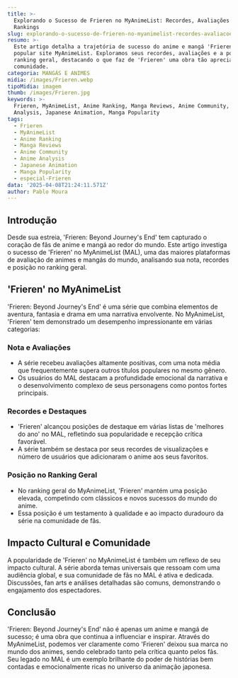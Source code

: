 ```yaml
---
title: >-
  Explorando o Sucesso de Frieren no MyAnimeList: Recordes, Avaliações e
  Rankings
slug: explorando-o-sucesso-de-frieren-no-myanimelist-recordes-avaliacoes-e-rankings
resumo: >-
  Este artigo detalha a trajetória de sucesso do anime e mangá 'Frieren' no
  popular site MyAnimeList. Exploramos seus recordes, avaliações e a posição no
  ranking geral, destacando o que faz de 'Frieren' uma obra tão apreciada pela
  comunidade.
categoria: MANGÁS E ANIMES
midia: /images/Frieren.webp
tipoMidia: imagem
thumb: /images/Frieren.jpg
keywords: >-
  Frieren, MyAnimeList, Anime Ranking, Manga Reviews, Anime Community, Anime
  Analysis, Japanese Animation, Manga Popularity
tags:
  - Frieren
  - MyAnimeList
  - Anime Ranking
  - Manga Reviews
  - Anime Community
  - Anime Analysis
  - Japanese Animation
  - Manga Popularity
  - especial-Frieren
data: '2025-04-08T21:24:11.571Z'
author: Pablo Moura
---
```


## Introdução
Desde sua estreia, 'Frieren: Beyond Journey's End' tem capturado o coração de fãs de anime e mangá ao redor do mundo. Este artigo investiga o sucesso de 'Frieren' no MyAnimeList (MAL), uma das maiores plataformas de avaliação de animes e mangás do mundo, analisando sua nota, recordes e posição no ranking geral.

## 'Frieren' no MyAnimeList
'Frieren: Beyond Journey's End' é uma série que combina elementos de aventura, fantasia e drama em uma narrativa envolvente. No MyAnimeList, 'Frieren' tem demonstrado um desempenho impressionante em várias categorias:

### Nota e Avaliações
- A série recebeu avaliações altamente positivas, com uma nota média que frequentemente supera outros títulos populares no mesmo gênero.
- Os usuários do MAL destacam a profundidade emocional da narrativa e o desenvolvimento complexo de seus personagens como pontos fortes principais.

### Recordes e Destaques
- 'Frieren' alcançou posições de destaque em várias listas de 'melhores do ano' no MAL, refletindo sua popularidade e recepção crítica favorável.
- A série também se destaca por seus recordes de visualizações e número de usuários que adicionaram o anime aos seus favoritos.

### Posição no Ranking Geral
- No ranking geral do MyAnimeList, 'Frieren' mantém uma posição elevada, competindo com clássicos e novos sucessos do mundo do anime.
- Essa posição é um testamento à qualidade e ao impacto duradouro da série na comunidade de fãs.

## Impacto Cultural e Comunidade
A popularidade de 'Frieren' no MyAnimeList é também um reflexo de seu impacto cultural. A série aborda temas universais que ressoam com uma audiência global, e sua comunidade de fãs no MAL é ativa e dedicada. Discussões, fan arts e análises detalhadas são comuns, demonstrando o engajamento dos espectadores.

## Conclusão
'Frieren: Beyond Journey's End' não é apenas um anime e mangá de sucesso; é uma obra que continua a influenciar e inspirar. Através do MyAnimeList, podemos ver claramente como 'Frieren' deixou sua marca no mundo dos animes, sendo celebrado tanto pela crítica quanto pelos fãs. Seu legado no MAL é um exemplo brilhante do poder de histórias bem contadas e emocionalmente ricas no universo da animação japonesa.
